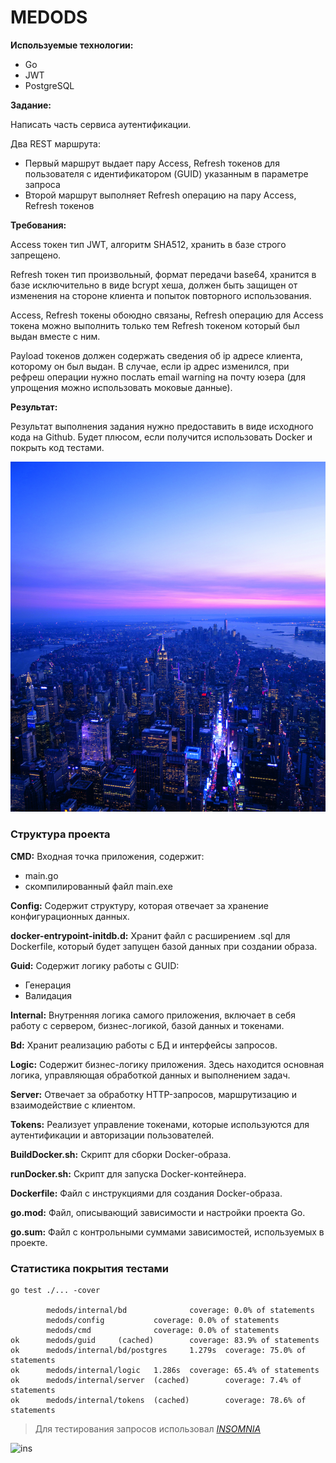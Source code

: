 # MEDODS


**Используемые технологии:**

- Go
- JWT
- PostgreSQL

**Задание:**

Написать часть сервиса аутентификации.

Два REST маршрута:

- Первый маршрут выдает пару Access, Refresh токенов для пользователя с идентификатором (GUID) указанным в параметре запроса
- Второй маршрут выполняет Refresh операцию на пару Access, Refresh токенов

**Требования:**

Access токен тип JWT, алгоритм SHA512, хранить в базе строго запрещено.

Refresh токен тип произвольный, формат передачи base64, хранится в базе исключительно в виде bcrypt хеша, должен быть защищен от изменения на стороне клиента и попыток повторного использования.

Access, Refresh токены обоюдно связаны, Refresh операцию для Access токена можно выполнить только тем Refresh токеном который был выдан вместе с ним.

Payload токенов должен содержать сведения об ip адресе клиента, которому он был выдан. В случае, если ip адрес изменился, при рефреш операции нужно послать email warning на почту юзера (для упрощения можно использовать моковые данные).

**Результат:**

Результат выполнения задания нужно предоставить в виде исходного кода на Github. Будет плюсом, если получится использовать Docker и покрыть код тестами.

![preview](./img/skyline.png)

### Структура проекта

**CMD:**
    Входная точка приложения, содержит:
- main.go
- скомпилированный файл main.exe

**Config:**
    Содержит структуру, которая отвечает за хранение конфигурационных данных.

**docker-entrypoint-initdb.d:**
    Хранит файл с расширением .sql для Dockerfile, который будет запущен базой данных при создании образа.

**Guid:**
Содержит логику работы с GUID:
- Генерация
- Валидация

**Internal:**
 Внутренняя логика самого приложения, включает в себя работу с сервером, бизнес-логикой, базой данных и токенами.

**Bd:**
    Хранит реализацию работы с БД и интерфейсы запросов.

**Logic:**
    Содержит бизнес-логику приложения. Здесь находится основная логика, управляющая обработкой данных и выполнением задач.

**Server:**
    Отвечает за обработку HTTP-запросов, маршрутизацию и взаимодействие с клиентом. 

**Tokens:**
    Реализует управление токенами, которые используются для аутентификации и авторизации пользователей.

**BuildDocker.sh:**
    Скрипт для сборки Docker-образа.

**runDocker.sh:**
    Скрипт для запуска Docker-контейнера.

**Dockerfile:**
    Файл с инструкциями для создания Docker-образа.

**go.mod:**
    Файл, описывающий зависимости и настройки проекта Go.

**go.sum:**
    Файл с контрольными суммами зависимостей, используемых в проекте.


###  Статистика покрытия тестами
```
go test ./... -cover

        medods/internal/bd              coverage: 0.0% of statements
        medods/config           coverage: 0.0% of statements
        medods/cmd              coverage: 0.0% of statements
ok      medods/guid     (cached)        coverage: 83.9% of statements
ok      medods/internal/bd/postgres     1.279s  coverage: 75.0% of statements
ok      medods/internal/logic   1.286s  coverage: 65.4% of statements        
ok      medods/internal/server  (cached)        coverage: 7.4% of statements 
ok      medods/internal/tokens  (cached)        coverage: 78.6% of statements
```
>Для тестирования  запросов  использовал [*INSOMNIA*](https://docs.insomnia.rest/insomnia/get-started)

![ins](https://docs.insomnia.rest/assets/images/entry-page.png)
